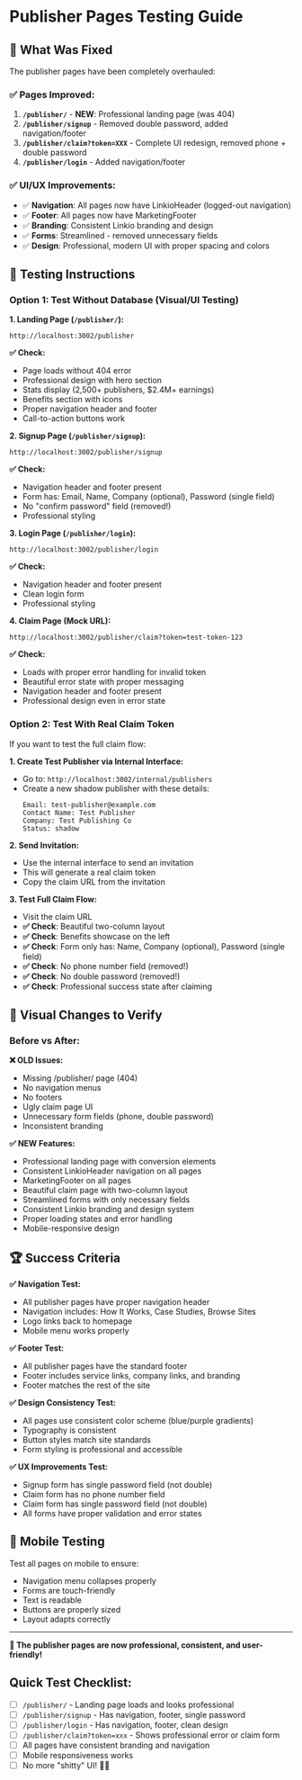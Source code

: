 # Publisher Pages Testing Guide

## 🎯 What Was Fixed
The publisher pages have been completely overhauled:

### ✅ **Pages Improved:**
1. **`/publisher/`** - **NEW**: Professional landing page (was 404)
2. **`/publisher/signup`** - Removed double password, added navigation/footer
3. **`/publisher/claim?token=XXX`** - Complete UI redesign, removed phone + double password
4. **`/publisher/login`** - Added navigation/footer

### ✅ **UI/UX Improvements:**
- ✅ **Navigation**: All pages now have LinkioHeader (logged-out navigation)
- ✅ **Footer**: All pages now have MarketingFooter
- ✅ **Branding**: Consistent Linkio branding and design
- ✅ **Forms**: Streamlined - removed unnecessary fields
- ✅ **Design**: Professional, modern UI with proper spacing and colors

## 🧪 Testing Instructions

### **Option 1: Test Without Database (Visual/UI Testing)**

**1. Landing Page (`/publisher/`):**
```
http://localhost:3002/publisher
```
**✅ Check:**
- Page loads without 404 error
- Professional design with hero section
- Stats display (2,500+ publishers, $2.4M+ earnings)
- Benefits section with icons
- Proper navigation header and footer
- Call-to-action buttons work

**2. Signup Page (`/publisher/signup`):**
```
http://localhost:3002/publisher/signup
```
**✅ Check:**
- Navigation header and footer present
- Form has: Email, Name, Company (optional), Password (single field)
- No "confirm password" field (removed!)
- Professional styling

**3. Login Page (`/publisher/login`):**
```
http://localhost:3002/publisher/login
```
**✅ Check:**
- Navigation header and footer present
- Clean login form
- Professional styling

**4. Claim Page (Mock URL):**
```
http://localhost:3002/publisher/claim?token=test-token-123
```
**✅ Check:**
- Loads with proper error handling for invalid token
- Beautiful error state with proper messaging
- Navigation header and footer present
- Professional design even in error state

### **Option 2: Test With Real Claim Token**

If you want to test the full claim flow:

**1. Create Test Publisher via Internal Interface:**
- Go to: `http://localhost:3002/internal/publishers`
- Create a new shadow publisher with these details:
  ```
  Email: test-publisher@example.com
  Contact Name: Test Publisher
  Company: Test Publishing Co
  Status: shadow
  ```

**2. Send Invitation:**
- Use the internal interface to send an invitation
- This will generate a real claim token
- Copy the claim URL from the invitation

**3. Test Full Claim Flow:**
- Visit the claim URL
- **✅ Check**: Beautiful two-column layout
- **✅ Check**: Benefits showcase on the left
- **✅ Check**: Form only has: Name, Company (optional), Password (single field)
- **✅ Check**: No phone number field (removed!)
- **✅ Check**: No double password (removed!)
- **✅ Check**: Professional success state after claiming

## 🎨 Visual Changes to Verify

### **Before vs After:**

**❌ OLD Issues:**
- Missing /publisher/ page (404)
- No navigation menus
- No footers
- Ugly claim page UI
- Unnecessary form fields (phone, double password)
- Inconsistent branding

**✅ NEW Features:**
- Professional landing page with conversion elements
- Consistent LinkioHeader navigation on all pages
- MarketingFooter on all pages
- Beautiful claim page with two-column layout
- Streamlined forms with only necessary fields
- Consistent Linkio branding and design system
- Proper loading states and error handling
- Mobile-responsive design

## 🏆 Success Criteria

**✅ Navigation Test:**
- All publisher pages have proper navigation header
- Navigation includes: How It Works, Case Studies, Browse Sites
- Logo links back to homepage
- Mobile menu works properly

**✅ Footer Test:**
- All publisher pages have the standard footer
- Footer includes service links, company links, and branding
- Footer matches the rest of the site

**✅ Design Consistency Test:**
- All pages use consistent color scheme (blue/purple gradients)
- Typography is consistent
- Button styles match site standards
- Form styling is professional and accessible

**✅ UX Improvements Test:**
- Signup form has single password field (not double)
- Claim form has no phone number field
- Claim form has single password field (not double)
- All forms have proper validation and error states

## 📱 Mobile Testing

Test all pages on mobile to ensure:
- Navigation menu collapses properly
- Forms are touch-friendly
- Text is readable
- Buttons are properly sized
- Layout adapts correctly

---

**🎉 The publisher pages are now professional, consistent, and user-friendly!**

## Quick Test Checklist:
- [ ] `/publisher/` - Landing page loads and looks professional
- [ ] `/publisher/signup` - Has navigation, footer, single password
- [ ] `/publisher/login` - Has navigation, footer, clean design  
- [ ] `/publisher/claim?token=xxx` - Shows professional error or claim form
- [ ] All pages have consistent branding and navigation
- [ ] Mobile responsiveness works
- [ ] No more "shitty" UI! 🎨✨